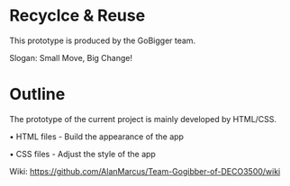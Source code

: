 # Recyclce & Reuse
This prototype is produced by the GoBigger team.

Slogan: Small Move, Big Change!

# Outline
The prototype of the current project is mainly developed by HTML/CSS.

• HTML files - Build the appearance of the app

• CSS files - Adjust the style of the app

Wiki: https://github.com/AlanMarcus/Team-Gogibber-of-DECO3500/wiki
